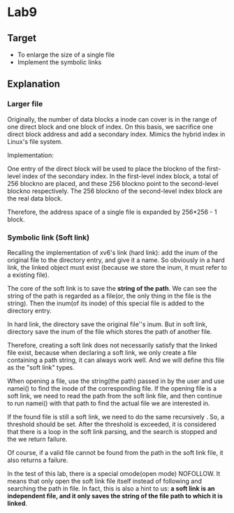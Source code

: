 # Lab9



## Target 

- To enlarge the size of a single file
- Implement the symbolic links



## Explanation

### Larger file

Originally, the number of data blocks a inode can cover is in the range of one direct block and one block of index. On this basis, we sacrifice one direct block address and add a secondary index. Mimics the hybrid index in Linux's file system.

Implementation:

One entry of the direct block will be used to place the blockno of the first-level index of the secondary index. In the first-level index block, a total of 256 blockno are placed, and these 256 blockno point to the second-level blockno respectively. The 256 blockno of the second-level index block are the real data block.

Therefore, the address space of a single file is expanded by 256*256 - 1 block.

### Symbolic link (Soft link)

Recalling the implementation of xv6's link (hard link): add the inum of the original file to the directory entry, and give it a name. So obviously in a hard link, the linked object must exist (because we store the inum, it must refer to a existing file).

The core of the soft link is to save the **string of the path**. We can see the string of the path is regarded as a file(or, the only thing in the file is the string). Then the inum(of its inode) of this special file is added to the directory entry.

In hard link, the directory save the original file''s inum. But in soft link, directory save the inum of the file which stores the path of another file.

Therefore, creating a soft link does not necessarily satisfy that the linked file exist, because when declaring a soft link, we only create a file containing a path string, it can always work well. And we will define this file as the "soft link" types.

When opening a file, use the string(the path) passed in by the user and use namei() to find the inode of the corresponding file. If the opening file is a soft link, we need to read the path from the soft link file, and then continue to run namei() with that path to find the actual file we are interested in.

If the found file is still a soft link, we need to do the same recursively . So, a threshold should be set. After the threshold is exceeded, it is considered that there is a loop in the soft link parsing, and the search is stopped and the we return failure.

Of course, if a valid file cannot be found from the path in the soft link file, it also returns a failure.

In the test of this lab, there is a special omode(open mode) NOFOLLOW. It means that only open the soft link file itself instead of following and searching the path in file. In fact, this is also a hint to us:  **a soft link is an independent file, and it only saves the string of the file path to which it is linked**.
